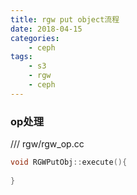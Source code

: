 ```yaml
---
title: rgw put object流程
date: 2018-04-15
categories:
    - ceph
tags:
    - s3
    - rgw
    - ceph
---
```


### op处理

/// rgw/rgw_op.cc
```c++
void RGWPutObj::execute(){
    
}
```